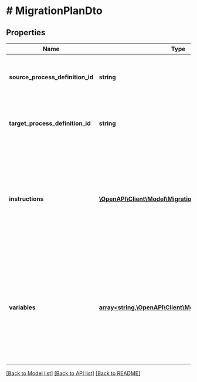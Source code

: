 # # MigrationPlanDto

## Properties

Name | Type | Description | Notes
------------ | ------------- | ------------- | -------------
**source_process_definition_id** | **string** | The id of the source process definition for the migration. | [optional]
**target_process_definition_id** | **string** | The id of the target process definition for the migration. | [optional]
**instructions** | [**\OpenAPI\Client\Model\MigrationInstructionDto[]**](MigrationInstructionDto.md) | A list of migration instructions which map equal activities. Each migration instruction is a JSON object with the following properties: | [optional]
**variables** | [**array<string,\OpenAPI\Client\Model\VariableValueDto>**](VariableValueDto.md) | A map of variables which will be set into the process instances&#39; scope. Each key is a variable name and each value a JSON variable value object. | [optional]

[[Back to Model list]](../../README.md#models) [[Back to API list]](../../README.md#endpoints) [[Back to README]](../../README.md)
